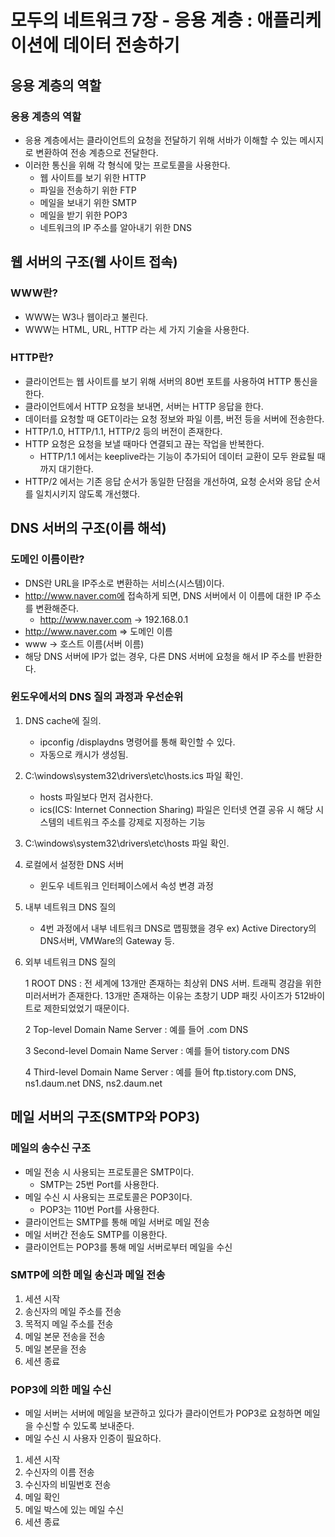 # 모두의 네트워크 7장 - 응용 계층 : 애플리케이션에 데이터 전송하기

## 응용 계층의 역할

### 응용 계층의 역할

- 응용 계층에서는 클라이언트의 요청을 전달하기 위해 서바가 이해할 수 있는 메시지로 변환하여 전송 계층으로 전달한다.
- 이러한 통신을 위해 각 형식에 맞는 프로토콜을 사용한다.
  - 웹 사이트를 보기 위한 HTTP
  - 파일을 전송하기 위한 FTP
  - 메일을 보내기 위한 SMTP
  - 메일을 받기 위한 POP3
  - 네트워크의 IP 주소를 알아내기 위한 DNS

## 웹 서버의 구조(웹 사이트 접속)

### WWW란?

- WWW는 W3나 웹이라고 불린다.
- WWW는 HTML, URL, HTTP 라는 세 가지 기술을 사용한다.

### HTTP란?

- 클라이언트는 웹 사이트를 보기 위해 서버의 80번 포트를 사용하여 HTTP 통신을 한다.
- 클라이언트에서 HTTP 요청을 보내면, 서버는 HTTP 응답을 한다.
- 데이터를 요청할 때 GET이라는 요청 정보와 파일 이름, 버전 등을 서버에 전송한다.
- HTTP/1.0, HTTP/1.1, HTTP/2 등의 버전이 존재한다.
- HTTP 요청은 요청을 보낼 때마다 연결되고 끊는 작업을 반복한다.
  - HTTP/1.1 에서는 keeplive라는 기능이 추가되어 데이터 교환이 모두 완료될 때까지 대기한다.
- HTTP/2 에서는 기존 응답 순서가 동일한 단점을 개선하여, 요청 순서와 응답 순서를 일치시키지 않도록 개선했다.

## DNS 서버의 구조(이름 해석)

### 도메인 이름이란?

- DNS란 URL을 IP주소로 변환하는 서비스(시스템)이다.
- http://www.naver.com에 접속하게 되면, DNS 서버에서 이 이름에 대한 IP 주소를 변환해준다.
  - http://www.naver.com -> 192.168.0.1
- http://www.naver.com => 도메인 이름
- www -> 호스트 이름(서버 이름)
- 해당 DNS 서버에 IP가 없는 경우, 다른 DNS 서버에 요청을 해서 IP 주소를 반환한다.

### 윈도우에서의 DNS 질의 과정과 우선순위

1. DNS cache에 질의.
   - ipconfig /displaydns 명령어를 통해 확인할 수 있다.
   - 자동으로 캐시가 생성됨.
2. C:\windows\system32\drivers\etc\hosts.ics 파일 확인.
   - hosts 파일보다 먼저 검사한다.
   - ics(ICS: Internet Connection Sharing) 파일은 인터넷 연결 공유 시 해당 시스템의 네트워크 주소를 강제로 지정하는 기능
3. C:\windows\system32\drivers\etc\hosts 파일 확인.
4. 로컬에서 설정한 DNS 서버
   - 윈도우 네트워크 인터페이스에서 속성 변경 과정
5. 내부 네트워크 DNS 질의
   - 4번 과정에서 내부 네트워크 DNS로 맵핑했을 경우 ex) Active Directory의 DNS서버, VMWare의 Gateway 등.
6. 외부 네트워크 DNS 질의

   1 ROOT DNS : 전 세계에 13개만 존재하는 최상위 DNS 서버. 트래픽 경감을 위한 미러서버가 존재한다. 13개만 존재하는 이유는 초창기 UDP 패킷 사이즈가 512바이트로 제한되었었기 때문이다.

   2 Top-level Domain Name Server : 예를 들어 .com DNS

   3 Second-level Domain Name Server : 예를 들어 tistory.com DNS

   4 Third-level Domain Name Server : 예를 들어 ftp.tistory.com DNS, ns1.daum.net DNS, ns2.daum.net

## 메일 서버의 구조(SMTP와 POP3)

### 메일의 송수신 구조

- 메일 전송 시 사용되는 프로토콜은 SMTP이다.
  - SMTP는 25번 Port를 사용한다.
- 메일 수신 시 사용되는 프로토콜은 POP3이다.
  - POP3는 110번 Port를 사용한다.
- 클라이언트는 SMTP를 통해 메일 서버로 메일 전송
- 메일 서버간 전송도 SMTP를 이용한다.
- 클라이언트는 POP3를 통해 메일 서버로부터 메일을 수신

### SMTP에 의한 메일 송신과 메일 전송

1.  세션 시작
2.  송신자의 메일 주소를 전송
3.  목적지 메일 주소를 전송
4.  메일 본문 전송을 전송
5.  메일 본문을 전송
6.  세션 종료

### POP3에 의한 메일 수신

- 메일 서버는 서버에 메일을 보관하고 있다가 클라이언트가 POP3로 요청하면 메일을 수신할 수 있도록 보내준다.
- 메일 수신 시 사용자 인증이 필요하다.

1.  세션 시작
2.  수신자의 이름 전송
3.  수신자의 비밀번호 전송
4.  메일 확인
5.  메일 박스에 있는 메일 수신
6.  세션 종료
